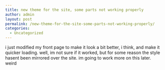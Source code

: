 ```yaml
---
title: new theme for the site, some parts not working properly
author: admin
layout: post
permalink: /new-theme-for-the-site-some-parts-not-working-properly/
categories:
  - Uncategorized
---
```

i just modified my front page to make it look a bit better, i think, and make it quicker loading. well, im not sure if it worked, but for some reason the style hasent been mirrored over the site. im going to work more on this later. weird